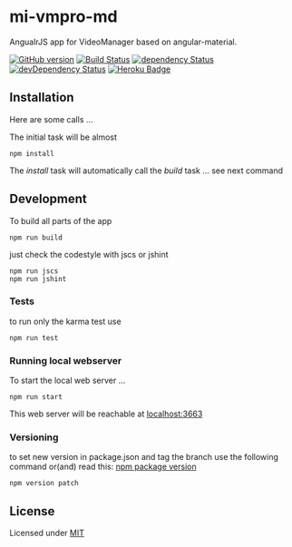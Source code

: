 # mi-vmpro-md

AngualrJS app for VideoManager based on angular-material.

[![GitHub version](https://badge.fury.io/gh/dasrick%2Fmi-vmpro-md.svg)](http://badge.fury.io/gh/dasrick%2Fmi-vmpro-md)
[![Build Status](https://travis-ci.org/dasrick/mi-vmpro-md.svg?branch=master)](https://travis-ci.org/dasrick/mi-vmpro-md)
[![dependency Status](https://david-dm.org/dasrick/mi-vmpro-md/status.svg)](https://david-dm.org/dasrick/mi-vmpro-md#info=dependencies)
[![devDependency Status](https://david-dm.org/dasrick/mi-vmpro-md/dev-status.svg)](https://david-dm.org/dasrick/mi-vmpro-md#info=devDependencies)
[![Heroku Badge](http://img.shields.io/badge/deployed%20to-Heroku-7056bf.svg)](https://mi-vmpro-md.herokuapp.com)

## Installation

Here are some calls ...

The initial task will be almost

    npm install

The *install* task will automatically call the *build* task ... see next command


## Development

To build all parts of the app

    npm run build


just check the codestyle with jscs or jshint

    npm run jscs   
    npm run jshint   


### Tests

to run only the karma test use

    npm run test


### Running local webserver

To start the local web server ...

    npm run start

This web server will be reachable at [localhost:3663](http://localhost:3663)


### Versioning

to set new version in package.json and tag the branch use the following command or(and) read this: 
[npm package version](https://www.npmjs.com/package/versiony#readme)

    npm version patch


## License

Licensed under [MIT](https://github.com/dasrick/mi-vmpro-md/blob/master/LICENSE)

